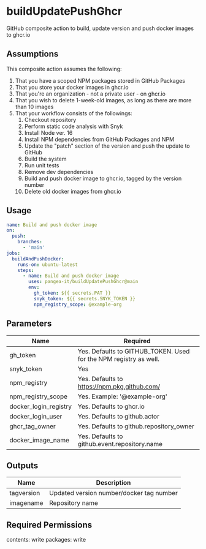 # buildUpdatePushGhcr
GitHub composite action to build, update version and push docker images to ghcr.io

## Assumptions ##
This composite action assumes the following:
1. That you have a scoped NPM packages stored in GitHub Packages
2. That you store your docker images in ghcr.io
3. That you're an organization - not a private user - on ghcr.io
4. That you wish to delete 1-week-old images, as long as there are more than 10 images
5. That your workflow consists of the followings:
    1. Checkout repository
    2. Perform static code analysis with Snyk
    3. Install Node ver. 16
    4. Install NPM dependencies from GitHub Packages and NPM
    5. Update the "patch" section of the version and push the update to GitHub
    6. Build the system
    7. Run unit tests
    8. Remove dev dependencies
    9. Build and push docker image to ghcr.io, tagged by the version number
    10. Delete old docker images from ghcr.io

## Usage ##
```yaml
name: Build and push docker image
on:
  push:
    branches:
      - 'main' 
jobs:
  buildAndPushDocker:
    runs-on: ubuntu-latest
    steps:
      - name: Build and push docker image
        uses: pangea-it/buildUpdatePushGhcr@main
        env:
          gh_token: ${{ secrets.PAT }}
          snyk_token: ${{ secrets.SNYK_TOKEN }}
          npm_registry_scope: @example-org
```
    
## Parameters ##
Name                  | Required                                      
-------------         | -------------                                
gh_token              | Yes. Defaults to GITHUB_TOKEN. Used for the NPM registry as well.             
snyk_token            | Yes                                          
npm_registry          | Yes. Defaults to https://npm.pkg.github.com/ 
npm_registry_scope    | Yes. Example: '@example-org'                                         
docker_login_registry | Yes. Defaults to ghcr.io                     
docker_login_user     | Yes. Defaults to github.actor                
ghcr_tag_owner        | Yes. Defaults to github.repository_owner     
docker_image_name     | Yes. Defaults to github.event.repository.name

## Outputs ##
Name                  | Description                                      
-------------         | -------------                                
tagversion            | Updated version number/docker tag number                
imagename             | Repository name

## Required Permissions ##
contents: write
packages: write
